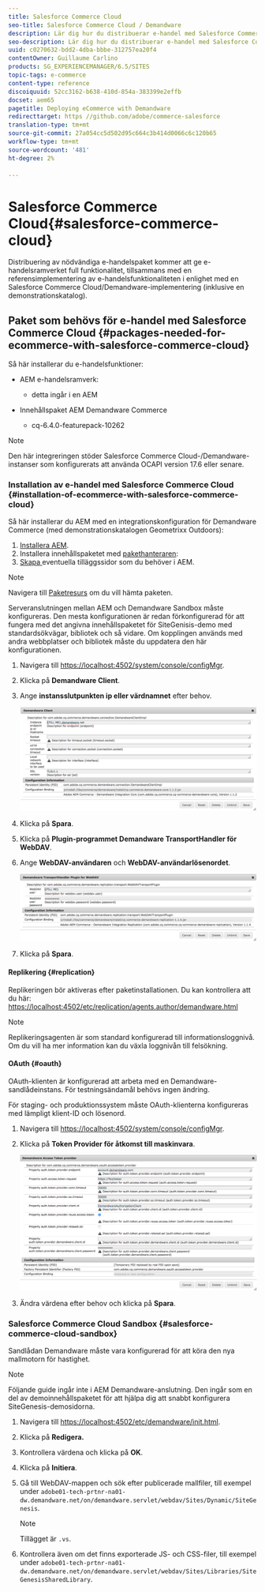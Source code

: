 ```yaml
---
title: Salesforce Commerce Cloud
seo-title: Salesforce Commerce Cloud / Demandware
description: Lär dig hur du distribuerar e-handel med Salesforce Commerce Cloud / Demandware.
seo-description: Lär dig hur du distribuerar e-handel med Salesforce Commerce Cloud / Demandware.
uuid: c0270632-bdd2-4dba-bbbe-312757ea20f4
contentOwner: Guillaume Carlino
products: SG_EXPERIENCEMANAGER/6.5/SITES
topic-tags: e-commerce
content-type: reference
discoiquuid: 52cc3162-b638-410d-854a-383399e2effb
docset: aem65
pagetitle: Deploying eCommerce with Demandware
redirecttarget: https //github.com/adobe/commerce-salesforce
translation-type: tm+mt
source-git-commit: 27a054cc5d502d95c664c3b414d0066c6c120b65
workflow-type: tm+mt
source-wordcount: '481'
ht-degree: 2%

---
```



# Salesforce Commerce Cloud{#salesforce-commerce-cloud}

Distribuering av nödvändiga e-handelspaket kommer att ge e-handelsramverket full funktionalitet, tillsammans med en referensimplementering av e-handelsfunktionaliteten i enlighet med en Salesforce Commerce Cloud/Demandware-implementering (inklusive en demonstrationskatalog).

## Paket som behövs för e-handel med Salesforce Commerce Cloud {#packages-needed-for-ecommerce-with-salesforce-commerce-cloud}

Så här installerar du e-handelsfunktioner:

* AEM e-handelsramverk:

   * detta ingår i en AEM

* Innehållspaket AEM Demandware Commerce

   * cq-6.4.0-featurepack-10262

>[!NOTE]
>
>Den här integreringen stöder Salesforce Commerce Cloud-/Demandware-instanser som konfigurerats att använda OCAPI version 17.6 eller senare.

### Installation av e-handel med Salesforce Commerce Cloud {#installation-of-ecommerce-with-salesforce-commerce-cloud}

Så här installerar du AEM med en integrationskonfiguration för Demandware Commerce (med demonstrationskatalogen Geometrixx Outdoors):

1. [Installera AEM](/help/sites-deploying/deploy.md).
1. Installera innehållspaketet med [pakethanteraren](/help/sites-administering/package-manager.md):
1. [Skapa ](/help/sites-authoring/page-authoring.md) eventuella tilläggssidor som du behöver i AEM.

>[!NOTE]
>
>Navigera till [Paketresurs](/help/sites-administering/package-manager.md#package-share) om du vill hämta paketen.

Serveranslutningen mellan AEM och Demandware Sandbox måste konfigureras. Den mesta konfigurationen är redan förkonfigurerad för att fungera med det angivna innehållspaketet för SiteGenisis-demo med standardsökvägar, bibliotek och så vidare. Om kopplingen används med andra webbplatser och bibliotek måste du uppdatera den här konfigurationen.

1. Navigera till [https://localhost:4502/system/console/configMgr](https://localhost:4502/system/console/configMgr).
1. Klicka på **Demandware Client**.
1. Ange **instansslutpunkten ip eller värdnamnet** efter behov.

   ![chlimage_1-5](assets/chlimage_1-5.png)

1. Klicka på **Spara**.
1. Klicka på **Plugin-programmet Demandware TransportHandler för WebDAV**.
1. Ange **WebDAV-användaren** och **WebDAV-användarlösenordet**.

   ![chlimage_1-6](assets/chlimage_1-6.png)

1. Klicka på **Spara**.

#### Replikering {#replication}

Replikeringen bör aktiveras efter paketinstallationen. Du kan kontrollera att du här: [https://localhost:4502/etc/replication/agents.author/demandware.html](https://localhost:4502/etc/replication/agents.author/demandware.html)

>[!NOTE]
>
>Replikeringsagenten är som standard konfigurerad till informationsloggnivå. Om du vill ha mer information kan du växla loggnivån till felsökning.

#### OAuth {#oauth}

OAuth-klienten är konfigurerad att arbeta med en Demandware-sandlådeinstans. För testningsändamål behövs ingen ändring.

För staging- och produktionssystem måste OAuth-klienterna konfigureras med lämpligt klient-ID och lösenord.

1. Navigera till [https://localhost:4502/system/console/configMgr](https://localhost:4502/system/console/configMgr).
1. Klicka på **Token Provider för åtkomst till maskinvara**.

   ![chlimage_1-7](assets/chlimage_1-7.png)

1. Ändra värdena efter behov och klicka på **Spara**.

### Salesforce Commerce Cloud Sandbox {#salesforce-commerce-cloud-sandbox}

Sandlådan Demandware måste vara konfigurerad för att köra den nya mallmotorn för hastighet.

>[!NOTE]
>
>Följande guide ingår inte i AEM Demandware-anslutning. Den ingår som en del av demoinnehållspaketet för att hjälpa dig att snabbt konfigurera SiteGenesis-demosidorna.

1. Navigera till [https://localhost:4502/etc/demandware/init.html](https://localhost:4502/etc/demandware/init.html).
1. Klicka på **Redigera.**
1. Kontrollera värdena och klicka på **OK**.
1. Klicka på **Initiera**.
1. Gå till WebDAV-mappen och sök efter publicerade mallfiler, till exempel under `adobe01-tech-prtnr-na01-dw.demandware.net/on/demandware.servlet/webdav/Sites/Dynamic/SiteGenesis`.

   >[!NOTE]
   >
   >Tillägget är `.vs`.

1. Kontrollera även om det finns exporterade JS- och CSS-filer, till exempel under `adobe01-tech-prtnr-na01-dw.demandware.net/on/demandware.servlet/webdav/Sites/Libraries/SiteGenesisSharedLibrary`.

